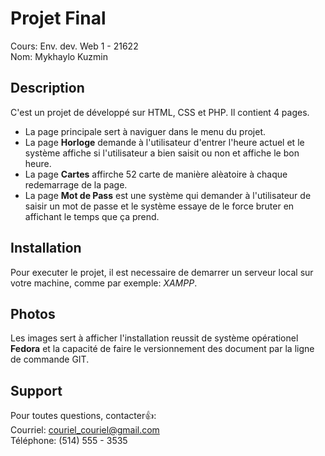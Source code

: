 # Projet Final
Cours: Env. dev. Web 1 - 21622<br>
Nom: Mykhaylo Kuzmin

## Description
C'est un projet de développé sur HTML, CSS et PHP. Il contient 4 pages. 
- La page principale sert à naviguer dans le menu du projet. 
- La page **Horloge** demande à l'utilisateur d'entrer l'heure actuel et le système affiche si l'utilisateur a bien saisit ou non et affiche le bon heure. 
- La page **Cartes** affirche 52 carte de manière alèatoire à chaque redemarrage de la page. 
- La page **Mot de Pass** est une système qui demander à l'utilisateur de saisir un mot de passe et le système essaye de le force bruter en affichant le temps que ça prend.

## Installation
Pour executer le projet, il est necessaire de demarrer un serveur local sur votre machine, comme par exemple: _XAMPP_.

## Photos
Les images sert à afficher l'installation reussit de système opérationel **Fedora** et la capacité de faire le versionnement des document par la ligne de commande GIT.

## Support
Pour toutes questions, contacter:+1::<br>
Courriel: couriel_couriel@gmail.com<br>
Téléphone: (514) 555 - 3535<br>
